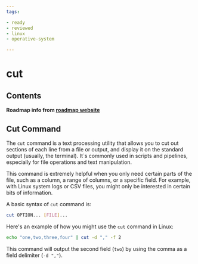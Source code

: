 ```yaml
---
tags:

- ready
- reviewed
- linux
- operative-system

---
```


# cut

## Contents

__Roadmap info from [roadmap website](https://roadmap.sh/linux/text-processing/cut)__

## Cut Command

The `cut` command is a text processing utility that allows you to cut out sections of each line from a file or output, and display it on the standard output (usually, the terminal). It`s commonly used in scripts and pipelines, especially for file operations and text manipulation.

This command is extremely helpful when you only need certain parts of the file, such as a column, a range of columns, or a specific field. For example, with Linux system logs or CSV files, you might only be interested in certain bits of information.

A basic syntax of `cut` command is:

```bash
cut OPTION... [FILE]...

```

Here's an example of how you might use the `cut` command in Linux:

```bash
echo "one,two,three,four" | cut -d "," -f 2

```

This command will output the second field (`two`) by using the comma as a field delimiter (`-d ","`).
